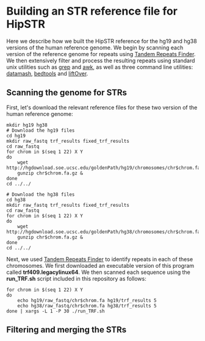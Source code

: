 # Building an STR reference file for HipSTR
Here we describe how we built the HipSTR reference for the hg19 and hg38 versions of the human reference genome. We begin by scanning each
version of the reference genome for repeats using [Tandem Repeats Finder](https://tandem.bu.edu/trf/trf.html). We then
extensively filter and process the resulting repeats using standard unix utilities such as [grep](http://linuxcommand.org/man_pages/grep1.html) and [awk](http://linuxcommand.org/man_pages/awk1.html), 
as well as three command line utilities: [datamash](https://www.gnu.org/software/datamash/), [bedtools](http://bedtools.readthedocs.io/en/latest/) and [liftOver](https://genome.ucsc.edu/cgi-bin/hgLiftOver).

## Scanning the genome for STRs
First, let's download the relevant reference files for these two version of the human reference genome:
```
mkdir hg19 hg38                                                                                                                                     
# Download the hg19 files
cd hg19
mkdir raw_fastq trf_results fixed_trf_results
cd raw_fastq
for chrom in $(seq 1 22) X Y
do
    wget http://hgdownload.soe.ucsc.edu/goldenPath/hg19/chromosomes/chr$chrom.fa.gz
    gunzip chr$chrom.fa.gz &
done
cd ../../

# Download the hg38 files                                                                                                                                                                                          
cd hg38
mkdir raw_fastq trf_results fixed_trf_results
cd raw_fastq
for chrom in $(seq 1 22) X Y
do
    wget http://hgdownload.soe.ucsc.edu/goldenPath/hg38/chromosomes/chr$chrom.fa.gz
    gunzip chr$chrom.fa.gz &
done
cd ../../
```

Next, we used [Tandem Repeats Finder](https://tandem.bu.edu/trf/trf.html) to identify repeats in each of these chromosomes.
We first downloaded an executable version of this program called **trf409.legacylinux64**. We then scanned each sequence using the **run_TRF.sh** script included in this repository as follows:
```
for chrom in $(seq 1 22) X Y
do
    echo hg19/raw_fastq/chr$chrom.fa hg19/trf_results 5
    echo hg38/raw_fastq/chr$chrom.fa hg38/trf_results 5
done | xargs -L 1 -P 30 ./run_TRF.sh
```



## Filtering and merging the STRs
